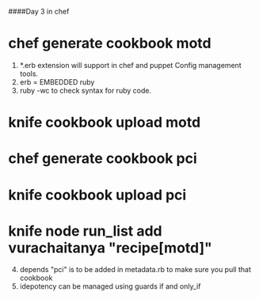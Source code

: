 ####Day 3 in chef
# chef generate cookbook motd
1. *.erb extension will support in chef and puppet Config management tools.
2. erb = EMBEDDED ruby
3. ruby -wc <file name> to check syntax for ruby code.
# knife cookbook upload motd
# chef generate cookbook pci
# knife cookbook upload  pci
# knife node run_list add vurachaitanya "recipe[motd]"
4. depends "pci" is to be added in metadata.rb to make sure you pull that cookbook
5. idepotency can be managed using guards if and only_if
